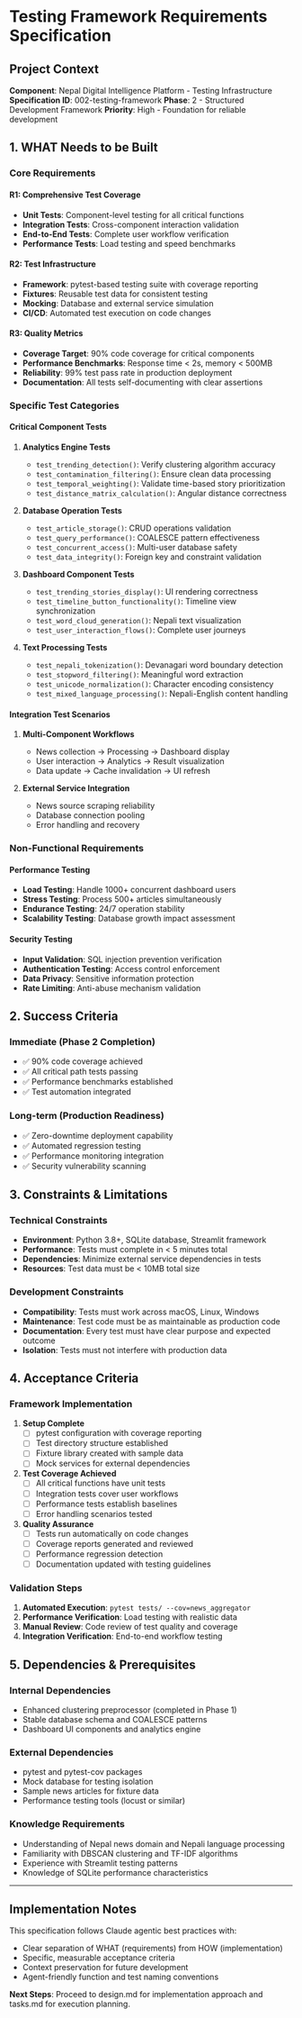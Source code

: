 # Testing Framework Requirements Specification

## Project Context
**Component**: Nepal Digital Intelligence Platform - Testing Infrastructure
**Specification ID**: 002-testing-framework
**Phase**: 2 - Structured Development Framework
**Priority**: High - Foundation for reliable development

## 1. WHAT Needs to be Built

### Core Requirements

#### R1: Comprehensive Test Coverage
- **Unit Tests**: Component-level testing for all critical functions
- **Integration Tests**: Cross-component interaction validation
- **End-to-End Tests**: Complete user workflow verification
- **Performance Tests**: Load testing and speed benchmarks

#### R2: Test Infrastructure
- **Framework**: pytest-based testing suite with coverage reporting
- **Fixtures**: Reusable test data for consistent testing
- **Mocking**: Database and external service simulation
- **CI/CD**: Automated test execution on code changes

#### R3: Quality Metrics
- **Coverage Target**: 90% code coverage for critical components
- **Performance Benchmarks**: Response time < 2s, memory < 500MB
- **Reliability**: 99% test pass rate in production deployment
- **Documentation**: All tests self-documenting with clear assertions

### Specific Test Categories

#### Critical Component Tests
1. **Analytics Engine Tests**
   - `test_trending_detection()`: Verify clustering algorithm accuracy
   - `test_contamination_filtering()`: Ensure clean data processing
   - `test_temporal_weighting()`: Validate time-based story prioritization
   - `test_distance_matrix_calculation()`: Angular distance correctness

2. **Database Operation Tests**
   - `test_article_storage()`: CRUD operations validation
   - `test_query_performance()`: COALESCE pattern effectiveness
   - `test_concurrent_access()`: Multi-user database safety
   - `test_data_integrity()`: Foreign key and constraint validation

3. **Dashboard Component Tests**
   - `test_trending_stories_display()`: UI rendering correctness
   - `test_timeline_button_functionality()`: Timeline view synchronization
   - `test_word_cloud_generation()`: Nepali text visualization
   - `test_user_interaction_flows()`: Complete user journeys

4. **Text Processing Tests**
   - `test_nepali_tokenization()`: Devanagari word boundary detection
   - `test_stopword_filtering()`: Meaningful word extraction
   - `test_unicode_normalization()`: Character encoding consistency
   - `test_mixed_language_processing()`: Nepali-English content handling

#### Integration Test Scenarios
1. **Multi-Component Workflows**
   - News collection → Processing → Dashboard display
   - User interaction → Analytics → Result visualization
   - Data update → Cache invalidation → UI refresh

2. **External Service Integration**
   - News source scraping reliability
   - Database connection pooling
   - Error handling and recovery

### Non-Functional Requirements

#### Performance Testing
- **Load Testing**: Handle 1000+ concurrent dashboard users
- **Stress Testing**: Process 500+ articles simultaneously
- **Endurance Testing**: 24/7 operation stability
- **Scalability Testing**: Database growth impact assessment

#### Security Testing
- **Input Validation**: SQL injection prevention verification
- **Authentication Testing**: Access control enforcement
- **Data Privacy**: Sensitive information protection
- **Rate Limiting**: Anti-abuse mechanism validation

## 2. Success Criteria

### Immediate (Phase 2 Completion)
- ✅ 90% code coverage achieved
- ✅ All critical path tests passing
- ✅ Performance benchmarks established
- ✅ Test automation integrated

### Long-term (Production Readiness)
- ✅ Zero-downtime deployment capability
- ✅ Automated regression testing
- ✅ Performance monitoring integration
- ✅ Security vulnerability scanning

## 3. Constraints & Limitations

### Technical Constraints
- **Environment**: Python 3.8+, SQLite database, Streamlit framework
- **Performance**: Tests must complete in < 5 minutes total
- **Dependencies**: Minimize external service dependencies in tests
- **Resources**: Test data must be < 10MB total size

### Development Constraints
- **Compatibility**: Tests must work across macOS, Linux, Windows
- **Maintenance**: Test code must be as maintainable as production code
- **Documentation**: Every test must have clear purpose and expected outcome
- **Isolation**: Tests must not interfere with production data

## 4. Acceptance Criteria

### Framework Implementation
1. **Setup Complete**
   - [ ] pytest configuration with coverage reporting
   - [ ] Test directory structure established
   - [ ] Fixture library created with sample data
   - [ ] Mock services for external dependencies

2. **Test Coverage Achieved**
   - [ ] All critical functions have unit tests
   - [ ] Integration tests cover user workflows
   - [ ] Performance tests establish baselines
   - [ ] Error handling scenarios tested

3. **Quality Assurance**
   - [ ] Tests run automatically on code changes
   - [ ] Coverage reports generated and reviewed
   - [ ] Performance regression detection
   - [ ] Documentation updated with testing guidelines

### Validation Steps
1. **Automated Execution**: `pytest tests/ --cov=news_aggregator`
2. **Performance Verification**: Load testing with realistic data
3. **Manual Review**: Code review of test quality and coverage
4. **Integration Verification**: End-to-end workflow testing

## 5. Dependencies & Prerequisites

### Internal Dependencies
- Enhanced clustering preprocessor (completed in Phase 1)
- Stable database schema and COALESCE patterns
- Dashboard UI components and analytics engine

### External Dependencies
- pytest and pytest-cov packages
- Mock database for testing isolation
- Sample news articles for fixture data
- Performance testing tools (locust or similar)

### Knowledge Requirements
- Understanding of Nepal news domain and Nepali language processing
- Familiarity with DBSCAN clustering and TF-IDF algorithms
- Experience with Streamlit testing patterns
- Knowledge of SQLite performance characteristics

---

## Implementation Notes

This specification follows Claude agentic best practices with:
- Clear separation of WHAT (requirements) from HOW (implementation)
- Specific, measurable acceptance criteria
- Context preservation for future development
- Agent-friendly function and test naming conventions

**Next Steps**: Proceed to design.md for implementation approach and tasks.md for execution planning.